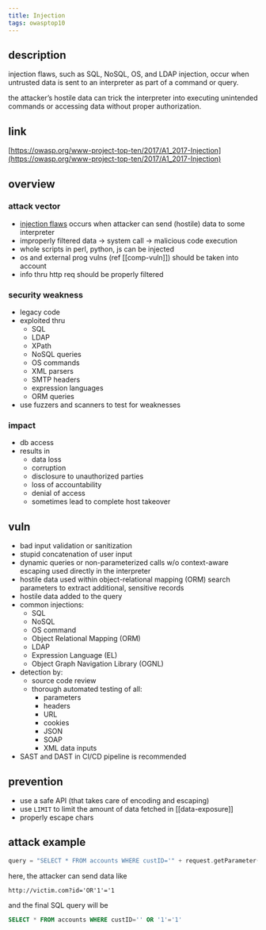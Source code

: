 ```yaml
---
title: Injection
tags: owasptop10
---
```


## description

injection flaws, such as SQL, NoSQL, OS, and LDAP injection, occur when untrusted data is sent to an interpreter as part of a command or query.

the attacker’s hostile data can trick the interpreter into executing unintended commands or accessing data without proper authorization.

## link

[https://owasp.org/www-project-top-ten/2017/A1_2017-Injection](https://owasp.org/www-project-top-ten/2017/A1_2017-Injection)

## overview

### attack vector

* [injection flaws](https://owasp.org/www-community/Injection_Flaws) occurs when attacker can send (hostile) data to some interpreter
* improperly filtered data -> system call -> malicious code execution
* whole scripts in perl, python, js can be injected
* os and external prog vulns (ref [[comp-vuln]]) should be taken into account
* info thru http req should be properly filtered

### security weakness

* legacy code
* exploited thru
  * SQL
  * LDAP
  * XPath
  * NoSQL queries
  * OS commands
  * XML parsers
  * SMTP headers
  * expression languages
  * ORM queries
* use fuzzers and scanners to test for weaknesses

### impact

* db access
* results in
  * data loss
  * corruption
  * disclosure to unauthorized parties
  * loss of accountability
  * denial of access
  * sometimes lead to complete host takeover

## vuln

* bad input validation or sanitization
* stupid concatenation of user input
* dynamic queries or non-parameterized calls w/o context-aware escaping used directly in the interpreter
* hostile data used within object-relational mapping (ORM) search parameters to extract additional, sensitive records
* hostile data added to the query
* common injections:
  * SQL
  * NoSQL
  * OS command
  * Object Relational Mapping (ORM)
  * LDAP
  * Expression Language (EL)
  * Object Graph Navigation Library (OGNL)
* detection by:
  * source code review
  * thorough automated testing of all:
    * parameters
    * headers
    * URL
    * cookies
    * JSON
    * SOAP
    * XML data inputs
* SAST and DAST in CI/CD pipeline is recommended

## prevention

* use a safe API (that takes care of encoding and escaping)
* use `LIMIT` to limit the amount of data fetched in [[data-exposure]]
* properly escape chars

## attack example

```php
query = "SELECT * FROM accounts WHERE custID='" + request.getParameter("id") + "'";
```

here, the attacker can send data like

```http
http://victim.com?id='OR'1'='1
```

and the final SQL query will be

```sql
SELECT * FROM accounts WHERE custID='' OR '1'='1'
```
